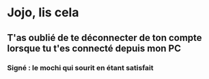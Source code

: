 # Jojo, lis cela

## T'as oublié de te déconnecter de ton compte lorsque tu t'es connecté depuis mon PC

### Signé : le mochi qui sourit en étant satisfait 
